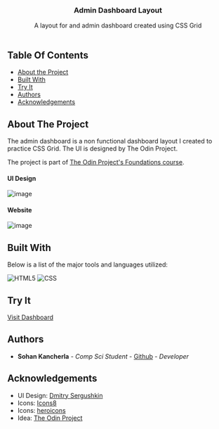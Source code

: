 <br/>
<p align="center">
  <h3 align="center">Admin Dashboard Layout</h3>

  <p align="center">
    A layout for and admin dashboard created using CSS Grid
    <br/>
    <br/>
  </p>
</p>

## Table Of Contents

* [About the Project](#about-the-project)
* [Built With](#built-with)
* [Try It](#try-it)
* [Authors](#authors)
* [Acknowledgements](#acknowledgements)

## About The Project

The admin dashboard is a non functional dashboard layout I created to practice CSS Grid. The UI is designed by The Odin Project.

The project is part of [The Odin Project's Foundations course](https://www.theodinproject.com/lessons/node-path-intermediate-html-and-css-admin-dashboard/).

#### UI Design
![image](https://github.com/sohankancherla/admin-dashboard/assets/30853467/f23d42e5-ba94-4c0f-ac6c-0546fa566c62)


#### Website
![image](https://github.com/sohankancherla/admin-dashboard/assets/30853467/0df53873-536f-4e5d-a105-a832de8f89d1)



## Built With

Below is a list of the major tools and languages utilized:

  ![HTML5](https://img.shields.io/badge/html5-%23E34F26.svg?style=for-the-badge&logo=html5&logoColor=white)
  ![CSS](https://img.shields.io/badge/CSS3-1572B6?style=for-the-badge&logo=css3&logoColor=white)

## Try It

[Visit Dashboard](https://sohankancherla.github.io/calculator/)

## Authors

* **Sohan Kancherla** - *Comp Sci Student* - [Github](https://github.com/sohankancherla) - *Developer*

## Acknowledgements

* UI Design: [Dmitry Sergushkin](https://dribbble.com/shots/20330398-Case-study-Sign-up-form)
* Icons: [Icons8](https://icons8.com/)
* Icons: [heroicons](https://heroicons.com/)
* Idea: [The Odin Project](https://www.theodinproject.com/)
